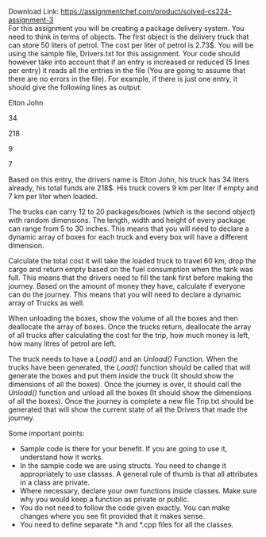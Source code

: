 Download Link: https://assignmentchef.com/product/solved-cs224-assignment-3
<br>
For this assignment you will be creating a package delivery system. You need to think in terms of objects. The first object is the delivery truck that can store 50 liters of petrol. The cost per liter of petrol is 2.73$. You will be using the sample file, Drivers.txt for this assignment. Your code should however take into account that if an entry is increased or reduced (5 lines per entry) it reads all the entries in the file (You are going to assume that there are no errors in the file). For example, if there is just one entry, it should give the following lines as output:

Elton John

34

218

9

7

Based on this entry, the drivers name is Elton John, his truck has 34 liters already, his total funds are 218$. His truck covers 9 km per liter if empty and 7 km per liter when loaded.

The trucks can carry 12 to 20 packages/boxes (which is the second object) with random dimensions. The length, width and height of every package can range from 5 to 30 inches. This means that you will need to declare a dynamic array of boxes for each truck and every box will have a different dimension.

Calculate the total cost it will take the loaded truck to travel 60 km, drop the cargo and return empty based on the fuel consumption when the tank was full. This means that the drivers need to fill the tank first before making the journey. Based on the amount of money they have, calculate if everyone can do the journey. This means that you will need to declare a dynamic array of Trucks as well.

When unloading the boxes, show the volume of all the boxes and then deallocate the array of boxes. Once the trucks return, deallocate the array of all trucks after calculating the cost for the trip, how much money is left, how many litres of petrol are left.

The truck needs to have a <em>Load() </em>and an <em>Unload() </em>Function. When the trucks have been generated, the <em>Load() </em>function should be called that will generate the boxes and put them inside the truck (It should show the dimensions of all the boxes). Once the journey is over, it should call the <em>Unload() </em>function and unload all the boxes (It should show the dimensions of all the boxes). Once the journey is complete a new file Trip.txt should be generated that will show the current state of all the Drivers that made the journey.

Some important points:

<ul>

 <li>Sample code is there for your benefit. If you are going to use it, understand how it works.</li>

 <li>In the sample code we are using structs. You need to change it appropriately to use classes. A general rule of thumb is that all attributes in a class are private.</li>

 <li>Where necessary, declare your own functions inside classes. Make sure why you would keep a function as private or public.</li>

 <li>You do not need to follow the code given exactly. You can make changes where you see fit provided that it makes sense.</li>

 <li>You need to define separate *.h and *.cpp files for all the classes.</li>

</ul>